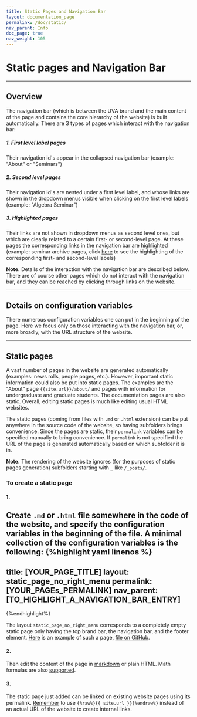 ```yaml
---
title: Static Pages and Navigation Bar
layout: documentation_page
permalink: /doc/static/
nav_parent: Info
doc_page: true
nav_weight: 105
---
```


# Static pages and Navigation Bar

---

## Overview

The navigation bar
(which is between the UVA brand and the main content of the page and contains the core hierarchy of the website)
is built automatically. 
There are 3 types of pages which interact with the navigation bar:

##### 1. First level label pages

Their navigation id's appear in the collapsed navigation bar (example: "About" or "Seminars")

##### 2. Second level pages

Their navigation id's are nested under a first level label, and 
whose links are shown in the dropdown menus visible when clicking on the first level labels (example: "Algebra Seminar")

##### 3. Highlighted pages

Their links are not shown in dropdown menus as second level ones, but which are clearly related to a certain first- or second-level page. At these pages the corresponding links in the navigation bar are highlighted (example: seminar archive pages, click [here]({{site.url}}/seminars/algebra/2008-09/) to see the highlighting of the corresponding first- and second-level labels)

**Note.** Details of the interaction with the navigation bar are described below. 
There are of course other pages which do not interact with the navigation bar, 
and they can be reached by clicking through links on the website. 

---

## Details on configuration variables

There numerous configuration variables one can put in the beginning of the page. 
Here we focus only on those interacting with the navigation bar, or, more broadly, with
the URL structure of the website.


---

## Static pages

A vast number of pages in the website are generated automatically 
(examples: news rolls, people pages, etc.). 
However, important static information could also be put into
static pages. The examples are the "About" page `{{site.url}}/about/`
and pages with information for undergraduate and graduate students.
The documentation pages are also static. 
Overall, editing static pages is much like editing usual HTML websites.

The static pages (coming from files with `.md` or `.html` extension)
can be put anywhere in the source code of the website,
so having subfolders brings convenience.
Since the pages are static, their `permalink` variables can be 
specified manually to bring convenience. 
If `permalink` is not specified the URL of the page is generated automatically 
based on which subfolder it is in.

**Note.** The rendering of the 
website ignores
(for the purposes of static pages generation)
subfolders starting with `_` like `/_posts/`.

### To create a static page

#### 1.

Create `.md` or `.html` file somewhere in the code of the website, and 
specify the configuration variables in the beginning of the file. A minimal collection of the configuration 
variables is the following:
{%highlight yaml linenos %}
---
title: [YOUR_PAGE_TITLE]
layout: static_page_no_right_menu
permalink: [YOUR_PAGEs_PERMALINK]
nav_parent: [TO_HIGHLIGHT_A_NAVIGATION_BAR_ENTRY]
---
{%endhighlight%}

The layout `static_page_no_right_menu` corresponds to a completely empty static page
only having the top brand bar, the navigation bar, and the footer element. 
[Here]({{site.url}}/emptypage/) is an example of such a page, [file on GitHub](https://raw.githubusercontent.com/uva-math/uva-math-code/master/emptypage.md).

#### 2.

Then edit the content of the page in 
[markdown](https://github.com/adam-p/markdown-here/wiki/Markdown-Cheatsheet)
or plain HTML.
Math formulas are also [supported]({{site.url}}/doc/math/).

#### 3.

The static page just added can be linked on existing website pages
using its permalink. [Remember]({{site.url}}/doc/reminders/) to use 
`{%raw%}{{ site.url }}{%endraw%}`
instead of an actual URL of the website to create internal links.
